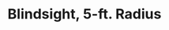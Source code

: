 ---
title: "Blindsight, 5-ft. Radius"

feat:
  types: ["General", "Fighter"]
  prerequisite: |
    Base attack bonus +4, Blind-Fight, Wisdom 19.
  benefit: |
    Using senses such as acute hearing and sensitivity to vibrations, you detect the location of opponents who are no more than 5 feet away from you. {% spell_link invisibility %} and _darkness_ are irrelevant, though it you discern incorporeal beings.
  special: |
    A fighter may select Blindsight as one of his fighter bonus feats.
---